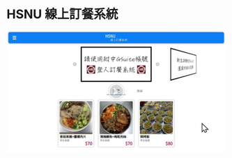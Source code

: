 # HSNU 線上訂餐系統

[![Video](./preview.jpg)](https://drive.google.com/file/d/1xNC7YjO-jpnnbhQKDPicyt6UocAfu5Pt/view)